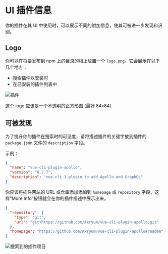 # UI 插件信息

你的插件在其 UI 中使用时，可以展示不同的附加信息，使其可被进一步发现和识别。

## Logo

你可以在将要发布到 npm 上的目录的根上放置一个 `logo.png`。它会展示在以下几个地方：
- 搜索插件以安装时
- 在已安装的插件列表中

![插件](/plugins.png)

这个 logo 应该是一个不透明的正方形图 (最好 84x84).

## 可被发现

为了提升你的插件在搜索时的可见度，请将描述插件的关键字放到插件的 `package.json` 文件的 `description` 字段。

示例：

```json
{
  "name": "vue-cli-plugin-apollo",
  "version": "0.7.7",
  "description": "vue-cli 3 plugin to add Apollo and GraphQL"
}
```

你应该将插件网站的 URL 或仓库添加添加到 `homepage` 或 `repository` 字段，这样“More Info”按钮就会在你的插件描述中展示出来。

```json
{
  "repository": {
    "type": "git",
    "url": "git+https://github.com/Akryum/vue-cli-plugin-apollo.git"
  },
  "homepage": "https://github.com/Akryum/vue-cli-plugin-apollo#readme"
}
```

![搜索到的插件项目](/plugin-search-item.png)
